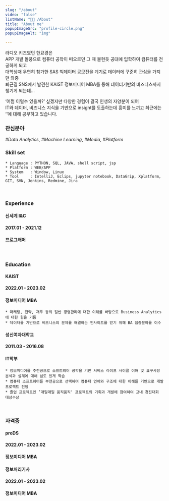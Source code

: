 ```yaml
---
slug: "/about"
video: "false"
listName: "👨‍💻 /About"
title: "About me"
popupImageSrc: "profile-circle.png"
popupImageAlt: "img"

---
```



라디오 키즈였던 한묘경은  
APP 개발 돌풍으로 컴퓨터 공학이 떠오르던 그 때 불현듯 공대에 입학하여 컴퓨터를 전공하게 되고    
대학생때 우연히 참가한 SAS 빅데이터 공모전을 계기로 데이터에 꾸준히 관심을 가지던 와중  
퇴근길 SNS에서 발견한 KAIST 정보미디어 MBA를 통해 데이터기반의 비즈니스까지 챙기게 되는데…  

‘어쩜 이럴수 있을까?’ 싶겠지만 다양한 경험이 결국 인생의 자양분이 되어  
IT와 데이터, 비즈니스 지식을 기반으로 insight를 도출하는데 흥미를 느끼고 최근에는 
‘’에 대해 공부하고 있습니다.



### 관심분야
<i>#Data Analytics</i>, <i>#Machine Learning</i>, <i>#Media</i>, <i>#Platform</i><br/>


###  Skill set
	* Language : PYTHON, SQL, JAVA, shell script, jsp 
	* Platform : WEB/APP
	* System   : Window, Linux
	* Tool     : IntelliJ, Eclips, jupyter notebook, DataGrip, Xplatform, GIT, SVN, Jenkins, Redmine, Jira
<br/>

### Experience
#### 신세계 I&C
#### 2017.01 - 2021.12
#### 프로그래머 
<br/>

### Education 
#### KAIST
#### 2022.01 - 2023.02
#### 정보미디어 MBA

	* 마케팅, 전략, 재무 등의 일반 경영관리에 대한 이해를 바탕으로 Business Analytics에 대한 힘을 기름
	* 데이터를 기반으로 비즈니스의 문제를 해결하는 인사이트를 얻기 위해 BA 집중분야를 이수  

#### 성신여자대학교
#### 2011.03 - 2016.08
#### IT학부

	* 정보미디어를 주전공으로 소프트웨어 공학을 기반 서비스 라이프 사이클 이해 및 요구사항 분석과 설계에 대해 심도 있게 학습
	* 컴퓨터 소프트웨어를 부전공으로 선택하여 컴퓨터 언어와 구조에 대한 이해를 기반으로 개발 프로젝트 진행
	* 졸업 프로젝트인 ’매일매일 움직움직‘ 프로젝트의 기획과 개발에 참여하여 교내 경진대회 대상수상 
<br/>

### 자격증
#### proDS
#### 2022.01 - 2023.02
#### 정보미디어 MBA

#### 정보처리기사 
#### 2022.01 - 2023.02
#### 정보미디어 MBA